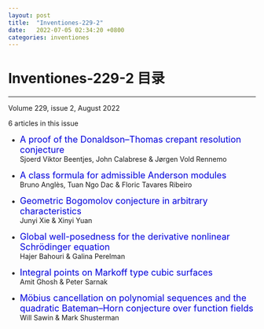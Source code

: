 ```yaml
---
layout: post
title:  "Inventiones-229-2"
date:   2022-07-05 02:34:20 +0800
categories: inventiones
---
```


# Inventiones-229-2 目录
------

Volume 229, issue 2, August 2022

6 articles in this issue


- <font color="#0000dd" size="4">A proof of the Donaldson–Thomas crepant resolution conjecture</font>    
    Sjoerd Viktor Beentjes, John Calabrese & Jørgen Vold Rennemo 

- <font color="#0000dd" size="4">A class formula for admissible Anderson modules</font>    
    Bruno Anglès, Tuan Ngo Dac & Floric Tavares Ribeiro 

- <font color="#0000dd" size="4">Geometric Bogomolov conjecture in arbitrary characteristics</font>    
    Junyi Xie & Xinyi Yuan 

- <font color="#0000dd" size="4">Global well-posedness for the derivative nonlinear Schrödinger equation</font>    
    Hajer Bahouri & Galina Perelman 

- <font color="#0000dd" size="4">Integral points on Markoff type cubic surfaces</font>    
    Amit Ghosh & Peter Sarnak 

- <font color="#0000dd" size="4">Möbius cancellation on polynomial sequences and the quadratic Bateman–Horn conjecture over function fields</font>    
    Will Sawin & Mark Shusterman 
